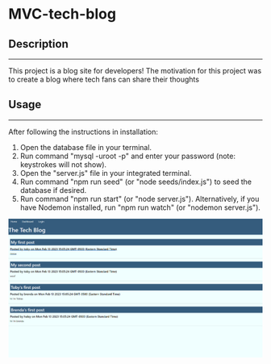 # MVC-tech-blog

## Description
---
This project is a blog site for developers! The motivation for this project was to create a blog where tech fans can share their thoughts

## Usage 
---
After following the instructions in installation: 
1. Open the database file in your terminal. 
2. Run command "mysql -uroot -p" and enter your password (note: keystrokes will not show).
3. Open the "server.js" file in your integrated terminal. 
4. Run command "npm run seed" (or "node seeds/index.js") to seed the database if desired.
5. Run command "npm run start" (or "node server.js"). Alternatively, if you have Nodemon installed, run "npm run watch" (or "nodemon server.js"). 

![Alt text](Capture.PNG)